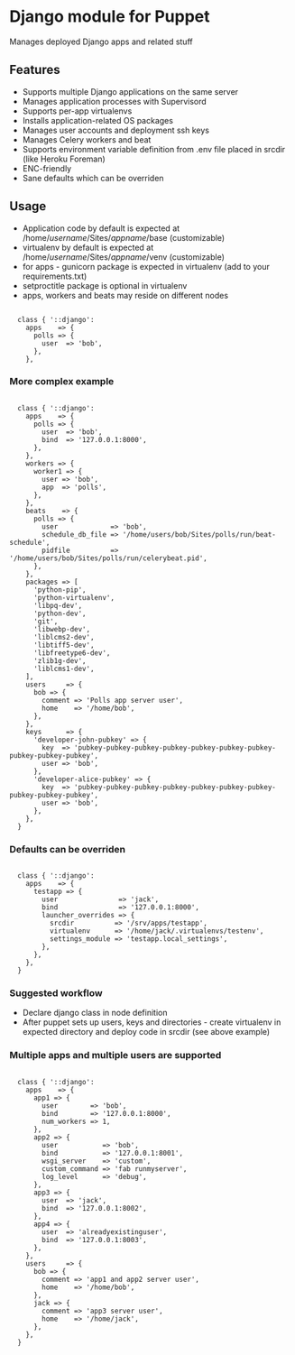 # Django module for Puppet
Manages deployed Django apps and related stuff

## Features
* Supports multiple Django applications on the same server
* Manages application processes with Supervisord
* Supports per-app virtualenvs
* Installs application-related OS packages
* Manages user accounts and deployment ssh keys
* Manages Celery workers and beat
* Supports environment variable definition from .env file placed in srcdir (like Heroku Foreman)
* ENC-friendly
* Sane defaults which can be overriden

## Usage

* Application code by default is expected at /home/_username_/Sites/_appname_/base (customizable)
* virtualenv by default is expected at /home/_username_/Sites/_appname_/venv (customizable)
* for apps - gunicorn package is expected in virtualenv (add to your requirements.txt)
* setproctitle package is optional in virtualenv
* apps, workers and beats may reside on different nodes

```puppet

  class { '::django':
    apps    => {
      polls => {
        user  => 'bob',
      },
    },
```

### More complex example

```puppet

  class { '::django':
    apps    => {
      polls => {
        user  => 'bob',
        bind  => '127.0.0.1:8000',
      },
    },
    workers => {
      worker1 => {
        user => 'bob',
        app  => 'polls',
      },
    },
    beats    => {
      polls => {
        user             => 'bob',
        schedule_db_file => '/home/users/bob/Sites/polls/run/beat-schedule',
        pidfile          => '/home/users/bob/Sites/polls/run/celerybeat.pid',
      },
    },
    packages => [
      'python-pip',
      'python-virtualenv',
      'libpq-dev',
      'python-dev',
      'git',
      'libwebp-dev',
      'liblcms2-dev',
      'libtiff5-dev',
      'libfreetype6-dev',
      'zlib1g-dev',
      'liblcms1-dev',
    ],
    users     => {
      bob => {
        comment => 'Polls app server user',
        home    => '/home/bob',
      },
    },
    keys      => {
      'developer-john-pubkey' => {
        key  => 'pubkey-pubkey-pubkey-pubkey-pubkey-pubkey-pubkey-pubkey-pubkey-pubkey',
        user => 'bob',
      },
      'developer-alice-pubkey' => {
        key  => 'pubkey-pubkey-pubkey-pubkey-pubkey-pubkey-pubkey-pubkey-pubkey-pubkey',
        user => 'bob',
      },
    },
  }

```

### Defaults can be overriden

```puppet

  class { '::django':
    apps    => {
      testapp => {
        user               => 'jack',
        bind               => '127.0.0.1:8000',
        launcher_overrides => {
          srcdir          => '/srv/apps/testapp',
          virtualenv      => '/home/jack/.virtualenvs/testenv',
          settings_module => 'testapp.local_settings',
        },
      },
    },
  }

```

### Suggested workflow

* Declare django class in node definition
* After puppet sets up users, keys and directories - create virtualenv in
  expected directory and deploy code in srcdir (see above example)

### Multiple apps and multiple users are supported

```puppet

  class { '::django':
    apps    => {
      app1 => {
        user        => 'bob',
        bind        => '127.0.0.1:8000',
        num_workers => 1,
      },
      app2 => {
        user           => 'bob',
        bind           => '127.0.0.1:8001',
        wsgi_server    => 'custom',
        custom_command => 'fab runmyserver',
        log_level      => 'debug',
      },
      app3 => {
        user  => 'jack',
        bind  => '127.0.0.1:8002',
      },
      app4 => {
        user  => 'alreadyexistinguser',
        bind  => '127.0.0.1:8003',
      },
    },
    users     => {
      bob => {
        comment => 'app1 and app2 server user',
        home    => '/home/bob',
      },
      jack => {
        comment => 'app3 server user',
        home    => '/home/jack',
      },
    },
  }

```